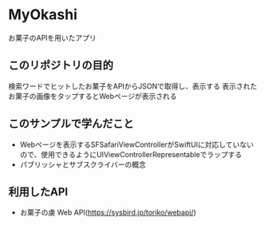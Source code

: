 # MyOkashi
お菓子のAPIを用いたアプリ

## このリポジトリの目的
検索ワードでヒットしたお菓子をAPIからJSONで取得し、表示する
表示されたお菓子の画像をタップするとWebページが表示される

## このサンプルで学んだこと
- Webページを表示するSFSafariViewControllerがSwiftUIに対応していないので、使用できるようにUIViewControllerRepresentableでラップする
- パブリッシャとサブスクライバーの概念

## 利用したAPI
- お菓子の虜 Web API(https://sysbird.jp/toriko/webapi/)


